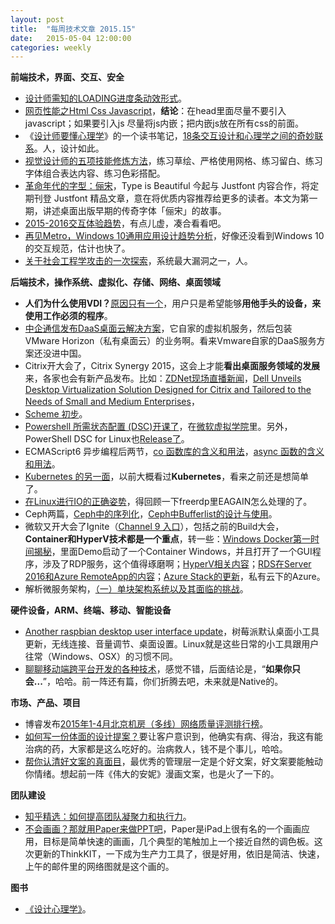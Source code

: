 ```yaml
---
layout: post
title:  "每周技术文章 2015.15"
date:   2015-05-04 12:00:00
categories: weekly
---
```

**前端技术，界面、交互、安全**

* [设计师需知的LOADING进度条动效形式](http://www.uisdc.com/common-loading-animation-design)。
* [网页性能之Html Css Javascript](http://www.alloyteam.com/2015/05/wang-ye-xing-neng-zhi-html-css-javascript/)，**结论**：在head里面尽量不要引入javascript；如果要引入js 尽量将js内嵌；把内嵌js放在所有css的前面。
* 《[设计师要懂心理学](http://book.douban.com/subject/23708491/)》的一个读书笔记，[18条交互设计和心理学之间的奇妙联系](http://www.woshipm.com/ucd/153105.html)。人，设计如此。
* [视觉设计师的五项技能修炼方法](http://www.uisdc.com/5-visual-design-in-practice)，练习草绘、严格使用网格、练习留白、练习字体组合表达内容、练习色彩搭配。
* [革命年代的字型：俪宋](http://www.typeisbeautiful.com/2015/05/9298/)，Type is Beautiful 今起与 Justfont 内容合作，将定期刊登 Justfont 精品文章，意在将优质内容推荐给更多的读者。本文为第一期，讲述桌面出版早期的传奇字体「俪宋」的故事。
* [2015-2016交互体验趋势](http://mux.baidu.com/?p=8242)，有点儿虚，凑合看看吧。
* [再见Metro，Windows 10通用应用设计趋势分析](http://isux.tencent.com/windows-10-design-trend.html)，好像还没看到Windows 10的交互规范，估计也快了。
* [关于社会工程学攻击的一次探索](http://security.zdnet.com.cn/security_zone/2015/0507/3052095.shtml)，系统最大漏洞之一，人。

**后端技术，操作系统、虚拟化、存储、网络、桌面领域**

* **人们为什么使用VDI？**[原因只有一个](http://www.brianmadden.com/blogs/brianmadden/archive/2015/05/06/why-do-people-use-vdi-one-reason.aspx)，用户只是希望能够**用他手头的设备，来使用工作必须的程序**。
* [中企通信发布DaaS桌面云解决方案](http://cio.zdnet.com.cn/cio/2015/0514/3052647.shtml)，它自家的虚拟机服务，然后包装VMware Horizon（私有桌面云）的业务啊。看来Vmware自家的DaaS服务方案还没进中国。
* Citrix开大会了，Citrix Synergy 2015，这会上才能**看出桌面服务领域的发展**来，各家也会有新产品发布。比如：[ZDNet现场直播新闻](http://server.zdnet.com.cn/server/2015/0507/3052138.shtml)，[Dell Unveils Desktop Virtualization Solution Designed for Citrix and Tailored to the Needs of Small and Medium Enterprises](http://vmblog.com/archive/2015/05/12/dell-unveils-desktop-virtualization-solution-designed-for-citrix-and-tailored-to-the-needs-of-small-and-medium-enterprises.aspx#.VVWsNfmqqE0)，
* [Scheme 初步](http://onevcat.com/2015/05/scheme/)。
* [Powershell 所需状态配置 (DSC)开课了](http://www.pstips.net/powershell-dsc-open-lesson.html)，在[微软虚拟学院](http://www.pstips.net/goto/http://www.microsoftvirtualacademy.com/training-courses/getting-started-with-powershell-desired-state-configuration-dsc-cn)里。另外，PowerShell DSC for Linux也[Release了](http://blogs.msdn.com/b/powershell/archive/2015/05/06/powershell-dsc-for-linux-is-now-available.aspx)。
* ECMAScript6 异步编程后两节，[co 函数库的含义和用法](http://www.ruanyifeng.com/blog/2015/05/co.html)，[async 函数的含义和用法](http://www.ruanyifeng.com/blog/2015/05/async.html)。
* [Kubernetes 的另一面](http://www.wzxue.com/kubernetes/)，以前大概看过**Kubernetes**，看来之前还是想简单了。
* [在Linux进行IO的正确姿势](http://www.ideawu.net/blog/archives/880.html)，得回顾一下freerdp里EAGAIN怎么处理的了。
* Ceph两篇，[Ceph中的序列化](https://www.ustack.com/blog/cephxuliehua/)，[Ceph中Bufferlist的设计与使用](https://www.ustack.com/blog/bufferlist/)。
* 微软又开大会了Ignite（[Channel 9 入口](http://channel9.msdn.com/Events/Ignite/2015)），包括之前的Build大会，**Container和HyperV技术都是一个重点**，转一些：[Windows Docker第一时间揭秘](http://markwin.blog.51cto.com/148406/1649973)，里面Demo启动了一个Container Windows，并且打开了一个GUI程序，涉及了RDP服务，这个值得琢磨啊；[HyperV相关内容](http://blogs.technet.com/b/virtualization/archive/2015/05/13/hyper-v-content-at-ignite.aspx)；[RDS在Server 2016和Azure RemoteApp的内容](http://blogs.msdn.com/b/rds/archive/2015/05/08/remote-desktop-services-and-azure-remoteapp-at-ignite.aspx)；[Azure Stack的更新](http://www.hyper-v.nu/archives/mscholman/2015/05/azure-stack-whats-new-and-whats-changed)，私有云下的Azure。
* 解析微服务架构，[（一）单块架构系统以及其面临的挑战](http://www.infoq.com/cn/articles/analysis-the-architecture-of-microservice-part-01)。

**硬件设备，ARM、终端、移动、智能设备**

* [Another raspbian desktop user interface update](https://www.raspberrypi.org/another-raspbian-desktop-user-interface-update/)，树莓派默认桌面小工具更新，无线连接、音量调节、桌面设置。Linux就是这些日常的小工具跟用户往常（Windows、OSX）的习惯不同。
* [聊聊移动端跨平台开发的各种技术](http://fex.baidu.com/blog/2015/05/cross-mobile/)，感觉不错，后面结论是，“**如果你只会...**”，哈哈。前一阵还有篇，你们折腾去吧，未来就是Native的。


**市场、产品、项目**

* 博睿发布[2015年1-4月北京机房（多线）网络质量评测排行榜](http://net.zdnet.com.cn/network_security_zone/2015/0508/3052195.shtml)。
* [如何写一份体面的设计提案？](http://www.uisdc.com/write-proper-design-proposal)要让客户意识到，他确实有病、得治，我这有能治病的药，大家都是这么吃好的。治病救人，钱不是个事儿，哈哈。
* [帮你认清好文案的真面目](http://www.uisdc.com/truth-of-the-great-copy)，最优秀的管理层一定是个好文案，好文案要能触动你情绪。想起前一阵《伟大的安妮》漫画文案，也是火了一下的。


**团队建设**

* [知乎精选：如何提高团队凝聚力和执行力](http://www.woshipm.com/discuss/152905.html)。
* [不会画画？那就用Paper来做PPT吧](http://www.pingwest.com/paper-think-kit/)，Paper是iPad上很有名的一个画画应用，目标是简单快速的画画，几个典型的笔触加上一个接近自然的调色板。这次更新的ThinkKIT，一下成为生产力工具了，很是好用，依旧是简洁、快速，上午的邮件里的网络图就是这个画的。


**图书**

* [《设计心理学》](http://www.duokan.com/book/66906)。


